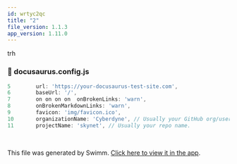```yaml
---
id: wrtyc2qc
title: "2"
file_version: 1.1.3
app_version: 1.11.0
---
```


trh
<!-- NOTE-swimm-snippet: the lines below link your snippet to Swimm -->
### 📄 docusaurus.config.js
```javascript
5        url: 'https://your-docusaurus-test-site.com',
6        baseUrl: '/',
7        on on on on  onBrokenLinks: 'warn',
8        onBrokenMarkdownLinks: 'warn',
9        favicon: 'img/favicon.ico',
10       organizationName: 'Cyberdyne', // Usually your GitHub org/user name.
11       projectName: 'skynet', // Usually your repo name.
```

<br/>

This file was generated by Swimm. [Click here to view it in the app](https://swimm-web-app.web.app/repos/Z2l0aHViJTNBJTNBTm9hUmVwbyUzQSUzQU5vYW96ZXI=/docs/wrtyc2qc).
